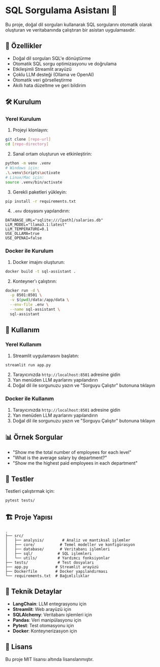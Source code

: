 # SQL Sorgulama Asistanı 🤖

Bu proje, doğal dil sorguları kullanarak SQL sorgularını otomatik olarak oluşturan ve veritabanında çalıştıran bir asistan uygulamasıdır.

## 🌟 Özellikler

- Doğal dil sorguları SQL'e dönüştürme
- Otomatik SQL sorgu optimizasyonu ve doğrulama
- Etkileşimli Streamlit arayüzü
- Çoklu LLM desteği (Ollama ve OpenAI)
- Otomatik veri görselleştirme
- Akıllı hata düzeltme ve geri bildirim

## 🛠️ Kurulum

### Yerel Kurulum

1. Projeyi klonlayın:
```bash
git clone [repo-url]
cd [repo-directory]
```

2. Sanal ortam oluşturun ve etkinleştirin:
```bash
python -m venv .venv
# Windows için:
.\.venv\Scripts\activate
# Linux/Mac için:
source .venv/bin/activate
```

3. Gerekli paketleri yükleyin:
```bash
pip install -r requirements.txt
```

4. `.env` dosyasını yapılandırın:
```env
DATABASE_URL="sqlite:///[path]/salaries.db"
LLM_MODEL="llama3.1:latest"
LLM_TEMPERATURE=0.1
USE_OLLAMA=true
USE_OPENAI=false
```

### Docker ile Kurulum

1. Docker imajını oluşturun:
```bash
docker build -t sql-assistant .
```

2. Konteyner'ı çalıştırın:
```bash
docker run -d \
  -p 8501:8501 \
  -v $(pwd)/data:/app/data \
  --env-file .env \
  --name sql-assistant \
  sql-assistant
```

## 🚀 Kullanım

### Yerel Kullanım
1. Streamlit uygulamasını başlatın:
```bash
streamlit run app.py
```

2. Tarayıcınızda `http://localhost:8501` adresine gidin
3. Yan menüden LLM ayarlarını yapılandırın
4. Doğal dil ile sorgunuzu yazın ve "Sorguyu Çalıştır" butonuna tıklayın

### Docker ile Kullanım
1. Tarayıcınızda `http://localhost:8501` adresine gidin
2. Yan menüden LLM ayarlarını yapılandırın
3. Doğal dil ile sorgunuzu yazın ve "Sorguyu Çalıştır" butonuna tıklayın

## 📊 Örnek Sorgular

- "Show me the total number of employees for each level"
- "What is the average salary by department?"
- "Show me the highest paid employees in each department"

## 🧪 Testler

Testleri çalıştırmak için:
```bash
pytest tests/
```

## 🏗️ Proje Yapısı

```
.
├── src/
│   ├── analysis/        # Analiz ve mantıksal işlemler
│   ├── core/           # Temel modeller ve konfigürasyon
│   ├── database/       # Veritabanı işlemleri
│   ├── sql/           # SQL işlemleri
│   └── utils/         # Yardımcı fonksiyonlar
├── tests/             # Test dosyaları
├── app.py            # Streamlit arayüzü
├── Dockerfile        # Docker yapılandırması
└── requirements.txt  # Bağımlılıklar
```

## 🔧 Teknik Detaylar

- **LangChain**: LLM entegrasyonu için
- **Streamlit**: Web arayüzü için
- **SQLAlchemy**: Veritabanı işlemleri için
- **Pandas**: Veri manipülasyonu için
- **Pytest**: Test otomasyonu için
- **Docker**: Konteynerizasyon için

## 📝 Lisans

Bu proje MIT lisansı altında lisanslanmıştır. 